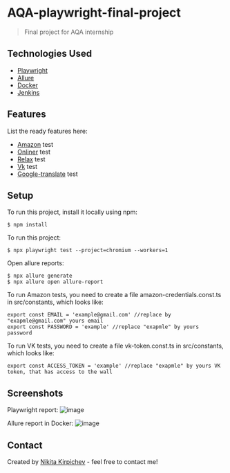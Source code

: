 # AQA-playwright-final-project
>Final project for AQA internship

## Technologies Used
- [Playwright](https://playwright.dev/)
- [Allure](https://docs.qameta.io/allure/)
- [Docker](https://www.docker.com/)
- [Jenkins](https://www.jenkins.io/)

## Features
List the ready features here:
- [Amazon](https://www.amazon.com) test
- [Onliner](https://www.onliner.by) test
- [Relax](https://www.relax.by) test
- [Vk](https://www.vk.com) test
- [Google-translate](https://translate.google.com) test

## Setup
To run this project, install it locally using npm:
```
$ npm install
```
To run this project:
```
$ npx playwright test --project=chromium --workers=1
```
Open allure reports:  
```
$ npx allure generate
$ npx allure open allure-report
```

To run Amazon tests, you need to create a file amazon-credentials.const.ts in src/constants, which looks like:
```
export const EMAIL = 'example@gmail.com' //replace by "exapmle@gmail.com" yours email
export const PASSWORD = 'example' //replace "exapmle" by yours password 
```

To run VK tests, you need to create a file vk-token.const.ts in src/constants, which looks like:
```
export const ACCESS_TOKEN = 'example' //replace "exapmle" by yours VK token, that has access to the wall
```
## Screenshots
Playwright report: 
![image](https://sun9-27.userapi.com/impg/TsX4mhr6ArqJwaRG3lFa2r0wxzqsmGsBXvlbOA/z5pL_7IP2fs.jpg?size=546x750&quality=96&sign=2fc3b999058bb315ac2eb250c73f7c22&type=album)

Allure report in Docker:
![image](https://sun9-23.userapi.com/impg/nu2H00yOEwdBVPLTI0iNL1HSPEm_LfaAcGDhOg/vgS67uR7PrI.jpg?size=1467x861&quality=96&sign=aee9b9172249e05f51079975db95f3b7&type=album)

## Contact
Created by [Nikita Kirpichev](mailto:nalkire17@gmail.com) - feel free to contact me!
